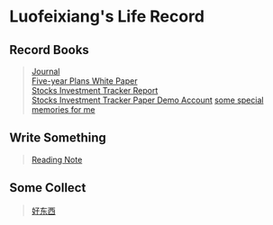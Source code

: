 # Luofeixiang's Life Record

## Record Books

> [Journal](docs/R02/)  
> [Five-year Plans White Paper](docs/R00/)  
> [Stocks Investment Tracker Report](docs/R01/)  
> [Stocks Investment Tracker Paper Demo Account](docs/R03/)
> [some special memories for me](docs/R04/)  

## Write Something

> [Reading Note](docs/W01/)  

## Some Collect

> [好东西](docs/S01/)  
